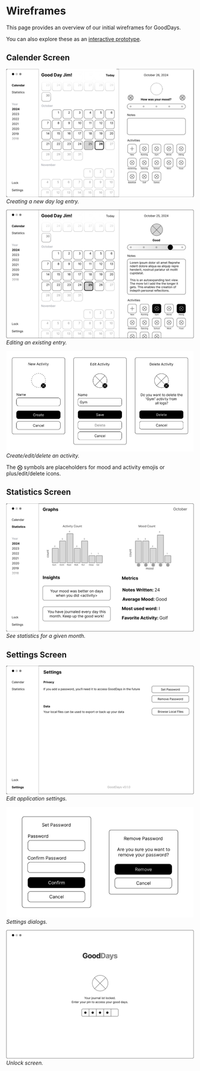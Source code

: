 # Wireframes

This page provides an overview of our initial wireframes for GoodDays.

You can also explore these as an [interactive prototype](https://www.figma.com/proto/aYQQm6fKLdjinvOLKM1ipi/Good-Days-Wireframe?node-id=89-2028&t=V4mFuoQVz4xvpDUi-1).

## Calender Screen

![](./CalenderScreen_New.svg)
*Creating a new day log entry.*

![](./CalenderScreen_Edit.svg)
*Editing an existing entry.*

![](./CalenderDialogs.png)
*Create/edit/delete an activity.*

The ⨂ symbols are placeholders for mood and activity emojis or plus/edit/delete icons.

## Statistics Screen

![](./StatisticScreen.svg)
*See statistics for a given month.*

## Settings Screen

![](./SettingsScreen.svg)
*Edit application settings.*

![](./SettingsDialogs.png)
*Settings dialogs.*

![](./UnlockScreen.svg)
*Unlock screen.*
